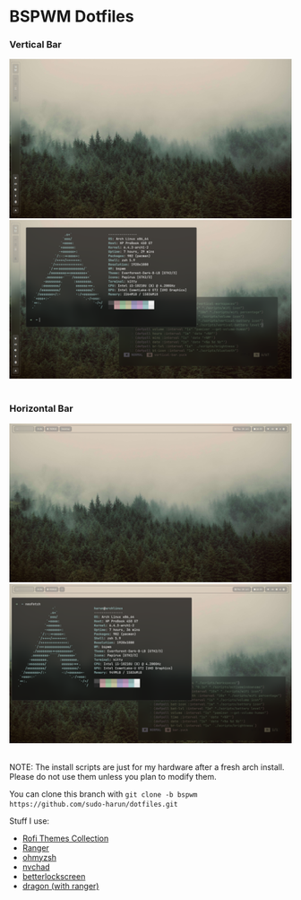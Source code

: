 # BSPWM Dotfiles

### Vertical Bar
<div align="center">
  <img src="./images/bspwm-vertical-bar-1.png">
  <img src="./images/bspwm-vertical-bar-2.png">
</div><br>

### Horizontal Bar
<div align="center">
  <img src="./images/bspwm-horizontal-bar-1.png">
  <img src="./images/bspwm-horizontal-bar-2.png">
</div><br>

NOTE: The install scripts are just for my hardware after a fresh arch install. Please do not use them unless you plan to modify them.<br>

You can clone this branch with
`git clone -b bspwm https://github.com/sudo-harun/dotfiles.git`

Stuff I use:
<ul>
  <li><a href="https://github.com/adi1090x/rofi">Rofi Themes Collection</a></li>
  <li><a href="https://github.com/ranger/ranger">Ranger</a></li>
  <li><a href="https://github.com/ohmyzsh/ohmyzsh">ohmyzsh</a></li>
  <li><a href="https://nvchad.com">nvchad</a></li>
  <li><a href="https://github.com/betterlockscreen/betterlockscreen">betterlockscreen</a></li>
  <li><a href="https://github.com/mwh/dragon">dragon (with ranger)</a></li>
</ul>
